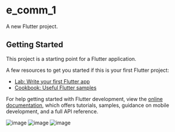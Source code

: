 # e_comm_1

A new Flutter project.

## Getting Started

This project is a starting point for a Flutter application.

A few resources to get you started if this is your first Flutter project:

- [Lab: Write your first Flutter app](https://docs.flutter.dev/get-started/codelab)
- [Cookbook: Useful Flutter samples](https://docs.flutter.dev/cookbook)

For help getting started with Flutter development, view the
[online documentation](https://docs.flutter.dev/), which offers tutorials,
samples, guidance on mobile development, and a full API reference.

![image](https://github.com/MadhumalCs/shoes_ecom_app/assets/99801726/90a3aedb-d34a-42e5-b30c-e874e9ce196c)
![image](https://github.com/MadhumalCs/shoes_ecom_app/assets/99801726/2bc87ea8-d6f5-4fcc-99cf-49f06c04bc22)
![image](https://github.com/MadhumalCs/shoes_ecom_app/assets/99801726/c7b82ddf-2489-4084-a365-2cc4b0f11125)
